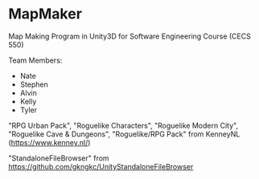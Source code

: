 # MapMaker

Map Making Program in Unity3D for Software Engineering Course (CECS 550)

Team Members:
- Nate
- Stephen
- Alvin
- Kelly
- Tyler

"RPG Urban Pack", "Roguelike Characters", "Roguelike Modern City", "Roguelike Cave & Dungeons", "Roguelike/RPG Pack" from KenneyNL (https://www.kenney.nl/)

"StandaloneFileBrowser" from https://github.com/gkngkc/UnityStandaloneFileBrowser
